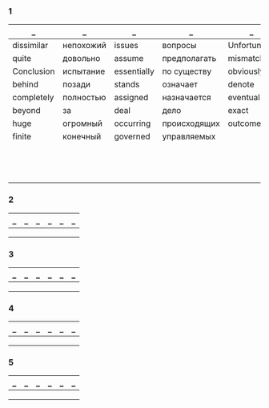 ### 1
_|_|_|_|_|_
--|--|--|--|--|--
dissimilar|непохожий|issues|вопросы|Unfortunalty|к несчастью
quite|довольно|assume|предполагать|mismatch|несоответствие
Conclusion|испытание|essentially|по существу|obviously|очевидно
behind|позади|stands|означает|denote|обозначить
completely|полностью|assigned|назначается|eventually|до тех пор
beyond|за|deal|дело|exact|точный
huge|огромный|occurring|происходящих|outcome|исход
finite|конечный|governed|управляемых||
|||||
|||||
|||||
|||||
|||||
|||||
|||||
|||||
|||||
|||||
|||||
|||||
|||||

### 2
_|_|_|_|_|_
--|--|--|--|--|--
|||||
|||||
|||||

### 3
_|_|_|_|_|_
--|--|--|--|--|--
|||||
|||||
|||||

### 4
_|_|_|_|_|_
--|--|--|--|--|--
|||||
|||||
|||||

### 5
_|_|_|_|_|_
--|--|--|--|--|--
|||||
|||||
|||||

